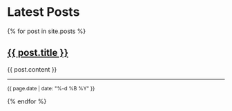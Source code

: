 ---
---

<h1>Latest Posts</h1>
<div>
{% for post in site.posts %}
  <h2><a href="{{ post.url }}">{{ post.title }}</a></h2>
{{ post.content }}
<hr/>
<p><small>{{ page.date | date: "%-d %B %Y" }}</small></p>
{% endfor %}
</div>
